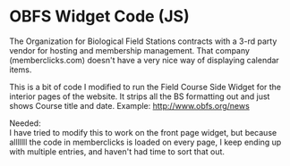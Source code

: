 OBFS Widget Code (JS)
====

The Organization for Biological Field Stations contracts with a 3-rd party vendor for hosting and membership management. That company (memberclicks.com) doesn't have a very nice way of displaying calendar items. 

This is a bit of code I modified to run the Field Course Side Widget for the interior pages of the website. It strips all the BS formatting out and just shows Course title and date.
Example: http://www.obfs.org/news


Needed:  
I have tried to modify this to work on the front page widget, but because alllllll the code in memberclicks is loaded on every page, I keep ending up with multiple entries, and haven't had time to sort that out.
